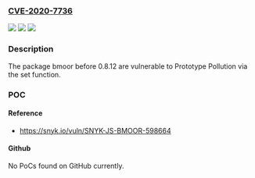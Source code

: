 ### [CVE-2020-7736](https://cve.mitre.org/cgi-bin/cvename.cgi?name=CVE-2020-7736)
![](https://img.shields.io/static/v1?label=Product&message=bmoor&color=blue)
![](https://img.shields.io/static/v1?label=Version&message=%3C%200.8.12%20&color=brighgreen)
![](https://img.shields.io/static/v1?label=Vulnerability&message=Prototype%20Pollution&color=brighgreen)

### Description

The package bmoor before 0.8.12 are vulnerable to Prototype Pollution via the set function.

### POC

#### Reference
- https://snyk.io/vuln/SNYK-JS-BMOOR-598664

#### Github
No PoCs found on GitHub currently.

